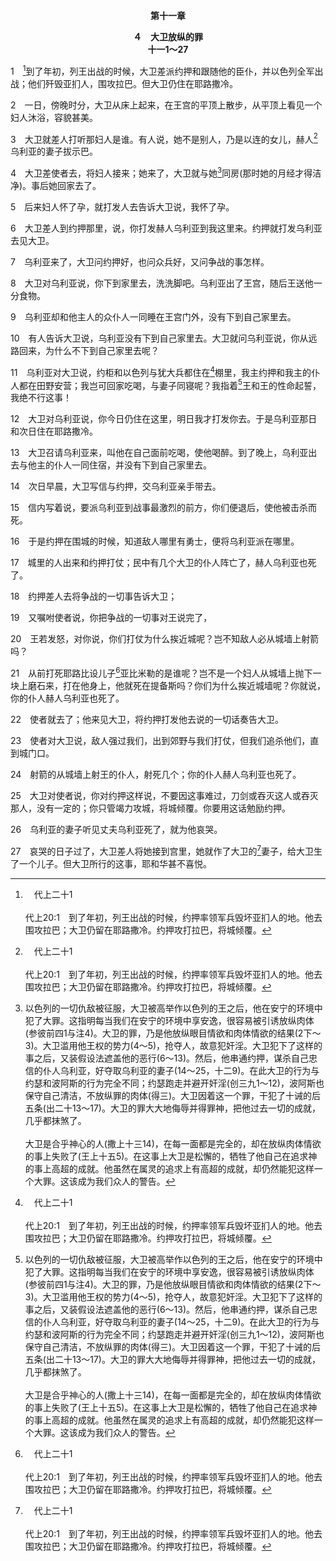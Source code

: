 <p style="text-align:center;font-weight:bold;">第十一章</p>

<p style="text-align:center;font-weight:bold;">４　大卫放纵的罪<br>十一1～27</p>

1　[^a]到了年初，列王出战的时候，大卫差派约押和跟随他的臣仆，并以色列全军出战；他们歼毁亚扪人，围攻拉巴。但大卫仍住在耶路撒冷。

[^a]:　代上二十1<br><br>代上20:1　到了年初，列王出战的时候，约押率领军兵毁坏亚扪人的地。他去围攻拉巴；大卫仍留在耶路撒冷。约押攻打拉巴，将城倾覆。

2　一日，傍晚时分，大卫从床上起来，在王宫的平顶上散步，从平顶上看见一个妇人沐浴，容貌甚美。

3　大卫就差人打听那妇人是谁。有人说，她不是别人，乃是以连的女儿，赫人[^a]乌利亚的妻子拔示巴。

[^a]:　撒下二三39；太一6<br><br>撒下23:39　赫人乌利亚。以上共有三十七人。<br><br>太1:6　耶西生大卫王。大卫从作过乌利亚妻子的生所罗门，

4　大卫差使者去，将妇人接来；她来了，大卫就与她[^1]同房(那时她的月经才得洁净)。事后她回家去了。

[^1]:以色列的一切仇敌被征服，大卫被高举作以色列的王之后，他在安宁的环境中犯了大罪。这指明每当我们在安宁的环境中享安逸，很容易被引诱放纵肉体(参彼前四1与注4)。大卫的罪，乃是他放纵眼目情欲和肉体情欲的结果(2下～3)。大卫滥用他王权的势力(4～5)，抢夺人，故意犯奸淫。大卫犯下了这样的事之后，又装假设法遮盖他的恶行(6～13)。然后，他串通约押，谋杀自己忠信的仆人乌利亚，好夺取乌利亚的妻子(14～25，十二9)。在此大卫的行为与约瑟和波阿斯的行为完全不同；约瑟跑走并避开奸淫(创三九1～12)，波阿斯也保守自己清洁，不放纵罪的肉体(得三)。大卫因着这一个罪，干犯了十诫的后五条(出二十13～17)。大卫的罪大大地侮辱并得罪神，把他过去一切的成就，几乎都抹煞了。<br><br>大卫是合乎神心的人(撒上十三14)，在每一面都是完全的，却在放纵肉体情欲的事上失败了(王上十五5)。在这事上大卫是松懈的，牺牲了他自己在追求神的事上高超的成就。他虽然在属灵的追求上有高超的成就，却仍然能犯这样一个大罪。这该成为我们众人的警告。

5　后来妇人怀了孕，就打发人去告诉大卫说，我怀了孕。

6　大卫差人到约押那里，说，你打发赫人乌利亚到我这里来。约押就打发乌利亚去见大卫。

7　乌利亚来了，大卫问约押好，也问众兵好，又问争战的事怎样。

8　大卫对乌利亚说，你下到家里去，洗洗脚吧。乌利亚出了王宫，随后王送他一分食物。

9　乌利亚却和他主人的众仆人一同睡在王宫门外，没有下到自己家里去。

10　有人告诉大卫说，乌利亚没有下到自己家里去。大卫就问乌利亚说，你从远路回来，为什么不下到自己家里去呢？

11　乌利亚对大卫说，约柜和以色列与犹大兵都住在[^a]棚里，我主约押和我主的仆人都在田野安营；我岂可回家吃喝，与妻子同寝呢？我指着[^1]王和王的性命起誓，我绝不行这事！

[^1]:直译，你的生存和你魂的生存。

[^a]:　参撒下七2；6<br><br>撒下7:2　那时，王对申言者拿单说，看哪，我住在香柏木的宫中，神的约柜反倒住在幔子里。<br><br>撒下7:6　自从我领以色列人从埃及上来的日子，直到今日，我未曾住过殿宇，常在会幕和帐幕中行走。

12　大卫对乌利亚说，你今日仍住在这里，明日我才打发你去。于是乌利亚那日和次日住在耶路撒冷。

13　大卫召请乌利亚来，叫他在自己面前吃喝，使他喝醉。到了晚上，乌利亚出去与他主的仆人一同住宿，并没有下到自己家里去。

14　次日早晨，大卫写信与约押，交乌利亚亲手带去。

15　信内写着说，要派乌利亚到战事最激烈的前方，你们便退后，使他被击杀而死。

16　于是约押在围城的时候，知道敌人哪里有勇士，便将乌利亚派在哪里。

17　城里的人出来和约押打仗；民中有几个大卫的仆人阵亡了，赫人乌利亚也死了。

18　约押差人去将争战的一切事告诉大卫；

19　又嘱咐使者说，你把争战的一切事对王说完了，

20　王若发怒，对你说，你们打仗为什么挨近城呢？岂不知敌人必从城墙上射箭吗？

21　从前打死耶路比设儿子[^a]亚比米勒的是谁呢？岂不是一个妇人从城墙上抛下一块上磨石来，打在他身上，他就死在提备斯吗？你们为什么挨近城墙呢？你就说，你的仆人赫人乌利亚也死了。

[^a]:　士九53<br><br>士9:53　有一个妇人把一块上磨石抛在亚比米勒的头上，打破了他的脑骨。

22　使者就去了；他来见大卫，将约押打发他去说的一切话奏告大卫。

23　使者对大卫说，敌人强过我们，出到郊野与我们打仗，但我们追杀他们，直到城门口。

24　射箭的从城墙上射王的仆人，射死几个；你的仆人赫人乌利亚也死了。

25　大卫对使者说，你对约押这样说，不要因这事难过，刀剑或吞灭这人或吞灭那人，没有一定的；你只管竭力攻城，将城倾覆。你要用这话勉励约押。

26　乌利亚的妻子听见丈夫乌利亚死了，就为他哀哭。

27　哀哭的日子过了，大卫差人将她接到宫里，她就作了大卫的[^a]妻子，给大卫生了一个儿子。但大卫所行的这事，耶和华甚不喜悦。

[^a]:　撒下十二9<br><br>撒下12:9　你为什么藐视耶和华的话，行祂眼中看为恶的事？你用刀击杀赫人乌利亚，又娶了他的妻子作你的妻子；你是借亚扪人的刀杀了他。


